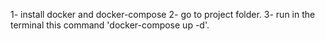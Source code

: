 1- install docker and docker-compose
2- go to project folder.
3- run in the terminal this command 'docker-compose up -d'.
